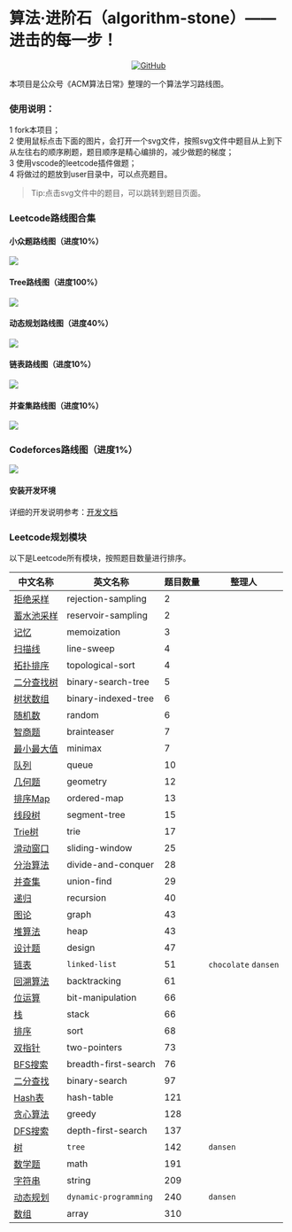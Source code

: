 # 算法·进阶石（algorithm-stone）—— 进击的每一步！

<p align='center'>
<a href="https://github.com/acm-clan/algorithm-stone" target="_blank"><img alt="GitHub" src="https://img.shields.io/github/stars/acm-clan/algorithm-stone?label=Stars&style=flat-square&logo=GitHub"></a>
</p>

本项目是公众号《ACM算法日常》整理的一个算法学习路线图。

### 使用说明：
1 fork本项目；  
2 使用鼠标点击下面的图片，会打开一个svg文件，按照svg文件中题目从上到下从左往右的顺序刷题，题目顺序是精心编排的，减少做题的梯度；  
3 使用vscode的leetcode插件做题；  
4 将做过的题放到user目录中，可以点亮题目。  

> Tip:点击svg文件中的题目，可以跳转到题目页面。

### Leetcode路线图合集

#### 小众题路线图（进度10%）
<img src="https://raw.githubusercontent.com/acm-clan/algorithm-stone/main/images/leetcode_mini.svg">

#### Tree路线图（进度100%）
<img src="https://raw.githubusercontent.com/acm-clan/algorithm-stone/main/images/leetcode_tree.svg">

#### 动态规划路线图（进度40%）
<img src="https://raw.githubusercontent.com/acm-clan/algorithm-stone/main/images/leetcode_dp.svg">

#### 链表路线图（进度10%）
<img src="https://raw.githubusercontent.com/acm-clan/algorithm-stone/main/images/leetcode_linked_list.svg">

#### 并查集路线图（进度10%）
<img src="https://raw.githubusercontent.com/acm-clan/algorithm-stone/main/images/leetcode_union_find.svg">

### Codeforces路线图（进度1%）
<img src="https://raw.githubusercontent.com/acm-clan/algorithm-stone/main/images/codeforces.svg">


#### 安装开发环境

详细的开发说明参考：[开发文档](https://github.com/acm-clan/algorithm-stone/blob/main/docs/dev_zh.md)

### Leetcode规划模块
以下是Leetcode所有模块，按照题目数量进行排序。  

| 中文名称 | 英文名称 | 题目数量 | 整理人 |
| ---- | ---- | ---- | ---- |
|[拒绝采样](https://leetcode-cn.com/tag/rejection-sampling)| rejection-sampling| 2 | |  
|[蓄水池采样](https://leetcode-cn.com/tag/reservoir-sampling)| reservoir-sampling | 2 | |  
|[记忆](https://leetcode-cn.com/tag/memoization)| memoization | 3 | |  
|[扫描线](https://leetcode-cn.com/tag/line-sweep)| line-sweep | 4 | |  
|[拓扑排序](https://leetcode-cn.com/tag/topological-sort)| topological-sort | 4 | |  
|[二分查找树](https://leetcode-cn.com/tag/binary-search-tree)| binary-search-tree | 5 | |  
|[树状数组](https://leetcode-cn.com/tag/binary-indexed-tree)| binary-indexed-tree | 6 | |  
|[随机数](https://leetcode-cn.com/tag/random)| random  | 6 | |
|[智商题](https://leetcode-cn.com/tag/brainteaser)| brainteaser  | 7 | |
|[最小最大值](https://leetcode-cn.com/tag/minimax)| minimax  | 7 | |
|[队列](https://leetcode-cn.com/tag/queue)| queue  | 10 | |
|[几何题](https://leetcode-cn.com/tag/geometry)| geometry  | 12 | |
|[排序Map](https://leetcode-cn.com/tag/ordered-map)| ordered-map  | 13 | |
|[线段树](https://leetcode-cn.com/tag/segment-tree)| segment-tree  | 15 | |
|[Trie树](https://leetcode-cn.com/tag/trie)| trie  | 17 | |
|[滑动窗口](https://leetcode-cn.com/tag/sliding-window)| sliding-window  | 25 | |
|[分治算法](https://leetcode-cn.com/tag/divide-and-conquer)| divide-and-conquer  | 28 | |
|[并查集](https://leetcode-cn.com/tag/union-find)| union-find  |  29  | |
|[递归](https://leetcode-cn.com/tag/recursion)| recursion  | 40 | |
|[图论](https://leetcode-cn.com/tag/graph)| graph  | 43 | |
|[堆算法](https://leetcode-cn.com/tag/heap)| heap  |43  | |
|[设计题](https://leetcode-cn.com/tag/design)| design  | 47 | |
|[链表](https://leetcode-cn.com/tag/linked-list)| `linked-list` | 51 |`chocolate` `dansen` |
|[回溯算法](https://leetcode-cn.com/tag/backtracking)| backtracking  | 61 | |
|[位运算](https://leetcode-cn.com/tag/bit-manipulation)| bit-manipulation  | 66 | |
|[栈](https://leetcode-cn.com/tag/stack)| stack  | 66 | |
|[排序](https://leetcode-cn.com/tag/sort)| sort  |68  | |
|[双指针](https://leetcode-cn.com/tag/two-pointers)| two-pointers  | 73 | |
|[BFS搜索](https://leetcode-cn.com/tag/breadth-first-search)| breadth-first-search  | 76 | |
|[二分查找](https://leetcode-cn.com/tag/binary-search)| binary-search  | 97 | |
|[Hash表](https://leetcode-cn.com/tag/hash-table)| hash-table  | 121 | |
|[贪心算法](https://leetcode-cn.com/tag/greedy)| greedy  | 128 | |
|[DFS搜索](https://leetcode-cn.com/tag/depth-first-search)| depth-first-search  | 137 | |
|[树](https://leetcode-cn.com/tag/tree)| `tree`  | 142 |`dansen` |
|[数学题](https://leetcode-cn.com/tag/math)| math  | 191 | |
|[字符串](https://leetcode-cn.com/tag/string)| string  | 209 | |
|[动态规划](https://leetcode-cn.com/tag/dynamic-programming)| `dynamic-programming` | 240 |`dansen` |
|[数组](https://leetcode-cn.com/tag/array)| array|310  | |